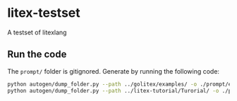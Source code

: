 # litex-testset
A testset of litexlang

## Run the code

The `prompt/` folder is gitignored. Generate by running the following code:

```bash
python autogen/dump_folder.py --path ../golitex/examples/ -o ./prompt/example.txt
python autogen/dump_folder.py --path ../litex-tutorial/Turorial/ -o ./prompt/tutor.txt
```